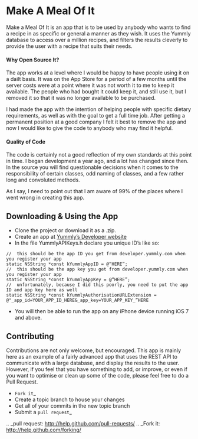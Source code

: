 # Make A Meal Of It

Make a Meal Of It is an app that is to be used by anybody who wants to find a recipe in as specific or general a manner as they wish. It uses the Yummly database to access over a million recipes, and filters the results cleverly to provide the user with a recipe that suits their needs.

#### Why Open Source It?

The app works at a level where I would be happy to have people using it on a dailt basis. It was on the App Store for a period of a few months until the server costs were at a point where it was not worth it to me to keep it available. The people who had bought it could keep it, and still use it, but I removed it so that it was no longer available to be purchased. 

I had made the app with the intention of helping people with specific dietary requirements, as well as with the goal to get a full time job. After getting a permanent position at a good company I felt it best to remove the app and now I would like to give the code to anybody who may find it helpful.

#### Quality of Code

The code is certainly not a good reflection of my own standards at this point in time. I began development a year ago, and a lot has changed since then. In the source you will find questionable decisions when it comes to the responsibility of certain classes, odd naming of classes, and a few rather long and convoluted methods.

As I say, I need to point out that I am aware of 99% of the places where I went wrong in creating this app.

## Downloading & Using the App

- Clone the project or download it as a .zip. 
- Create an app at [Yummly’s Developer website](https://developer.yummly.com)
- In the file YummlyAPIKeys.h declare you unique ID’s like so:
```objc
//	this should be the app ID you get from developer.yummly.com when you register your app
static NSString *const kYummlyAppID = @“HERE”;
//	this should be the app key you get from developer.yummly.com when you register your app
static NSString *const kYummlyAppKey = @“HERE”;
//	unfortunately, because I did this poorly, you need to put the app ID and app key here as well
static NSString *const kYummlyAuthorisationURLExtension	= @"_app_id=YOUR_APP_ID_HERE&_app_key=YOUR_APP_KEY_”HERE
```
- You will then be able to run the app on any iPhone device running iOS 7 and above.

## Contributing

Contributions are not only welcome, but encouraged. This app is mainly here as an example of a fairly advanced app that uses the REST API to communicate with a large database, and display the results to the user. However, if you feel that you have something to add, or improve, or even if you want to optimise or clean up some of the code, please feel free to do a Pull Request.

* `Fork it`_
* Create a topic branch to house your changes
* Get all of your commits in the new topic branch
* Submit a `pull request`_

.. _pull request: http://help.github.com/pull-requests/
.. _Fork it: http://help.github.com/forking/
